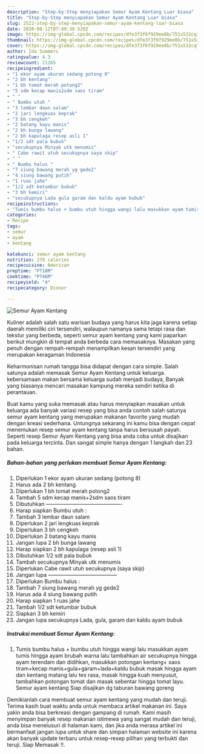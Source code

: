 ```yaml
---
description: "Step-by-Step menyiapakan Semur Ayam Kentang Luar biasa"
title: "Step-by-Step menyiapakan Semur Ayam Kentang Luar biasa"
slug: 2522-step-by-step-menyiapakan-semur-ayam-kentang-luar-biasa
date: 2020-08-12T07:49:39.520Z
image: https://img-global.cpcdn.com/recipes/dfe3f3f6f929ee8b/751x532cq70/semur-ayam-kentang-foto-resep-utama.jpg
thumbnail: https://img-global.cpcdn.com/recipes/dfe3f3f6f929ee8b/751x532cq70/semur-ayam-kentang-foto-resep-utama.jpg
cover: https://img-global.cpcdn.com/recipes/dfe3f3f6f929ee8b/751x532cq70/semur-ayam-kentang-foto-resep-utama.jpg
author: Ida Summers
ratingvalue: 4.3
reviewcount: 21265
recipeingredient:
- "1 ekor ayam ukuran sedang potong 8"
- "2 bh kentang"
- "1 bh tomat merah potong2"
- "5 sdm kecap manis2sdm saos tiram"
- " "
- " Bumbu utuh "
- "3 lembar daun salam"
- "2 jari lengkuas keprak"
- "3 bh cengkeh"
- "2 batang kayu manis"
- "2 bh bunga lawang"
- "2 bh kapulaga resep asli 1"
- "1/2 sdt pala bubuk"
- "secukupnya Minyak utk menumis"
- " Cabe rawit utuh secukupnya saya skip"
- " "
- " Bumbu halus "
- "7 siung bawang merah yg gede2"
- "4 siung bawang putih"
- "1 ruas jahe"
- "1/2 sdt ketumbar bubuk"
- "3 bh kemiri"
- "secukupnya Lada gula garam dan kaldu ayam bubuk"
recipeinstructions:
- "Tumis bumbu halus + bumbu utuh hingga wangi lalu masukkan ayam tumis hingga ayam brubah warna lalu tambahkan air secukupnya hingga ayam terendam dan didihkan, masukkan potongan kentang+ saos tiram+kecap manis+gula+garam+lada+kaldu bubuk masak hingga ayam dan kentang matang lalu tes rasa, masak hingga kuah menyusut, tambahkan potongan tomat dan masak sebentar hingga tomat layu. Semur ayam kentang Siap disajikan dg taburan bawang goreng"
categories:
- Recipe
tags:
- semur
- ayam
- kentang

katakunci: semur ayam kentang 
nutrition: 279 calories
recipecuisine: American
preptime: "PT18M"
cooktime: "PT46M"
recipeyield: "4"
recipecategory: Dinner

---
```



![Semur Ayam Kentang](https://img-global.cpcdn.com/recipes/dfe3f3f6f929ee8b/751x532cq70/semur-ayam-kentang-foto-resep-utama.jpg)

Kuliner adalah salah satu warisan budaya yang harus kita jaga karena setiap daerah memiliki ciri tersendiri, walaupun namanya sama tetapi rasa dan tekstur yang berbeda, seperti semur ayam kentang yang kami paparkan berikut mungkin di tempat anda berbeda cara memasaknya. Masakan yang penuh dengan rempah-rempah menampilkan kesan tersendiri yang merupakan keragaman Indonesia



Keharmonisan rumah tangga bisa didapat dengan cara simple. Salah satunya adalah memasak Semur Ayam Kentang untuk keluarga. kebersamaan makan bersama keluarga sudah menjadi budaya, Banyak yang biasanya mencari masakan kampung mereka sendiri ketika di perantauan.

Buat kamu yang suka memasak atau harus menyiapkan masakan untuk keluarga ada banyak variasi resep yang bisa anda contoh salah satunya semur ayam kentang yang merupakan makanan favorite yang mudah dengan kreasi sederhana. Untungnya sekarang ini kamu bisa dengan cepat menemukan resep semur ayam kentang tanpa harus bersusah payah.
Seperti resep Semur Ayam Kentang yang bisa anda coba untuk disajikan pada keluarga tercinta. Dan sangat simple hanya dengan 1 langkah dan 23 bahan.


<!--inarticleads1-->

##### Bahan-bahan yang perlukan membuat Semur Ayam Kentang:

1. Diperlukan 1 ekor ayam ukuran sedang (potong 8)
1. Harus ada 2 bh kentang
1. Diperlukan 1 bh tomat merah potong2
1. Tambah 5 sdm kecap manis+2sdm saos tiram
1. Dibutuhkan  ——————————————-
1. Harap siapkan  Bumbu utuh :
1. Tambah 3 lembar daun salam
1. Diperlukan 2 jari lengkuas keprak
1. Diperlukan 3 bh cengkeh
1. Diperlukan 2 batang kayu manis
1. Jangan lupa 2 bh bunga lawang
1. Harap siapkan 2 bh kapulaga (resep asli 1)
1. Dibutuhkan 1/2 sdt pala bubuk
1. Tambah secukupnya Minyak utk menumis
1. Diperlukan  Cabe rawit utuh secukupnya (saya skip)
1. Jangan lupa  —————————————
1. Diperlukan  Bumbu halus :
1. Tambah 7 siung bawang merah yg gede2
1. Harus ada 4 siung bawang putih
1. Harap siapkan 1 ruas jahe
1. Tambah 1/2 sdt ketumbar bubuk
1. Siapkan 3 bh kemiri
1. Jangan lupa secukupnya Lada, gula, garam dan kaldu ayam bubuk




<!--inarticleads2-->

##### Instruksi membuat  Semur Ayam Kentang:

1. Tumis bumbu halus + bumbu utuh hingga wangi lalu masukkan ayam tumis hingga ayam brubah warna lalu tambahkan air secukupnya hingga ayam terendam dan didihkan, masukkan potongan kentang+ saos tiram+kecap manis+gula+garam+lada+kaldu bubuk masak hingga ayam dan kentang matang lalu tes rasa, masak hingga kuah menyusut, tambahkan potongan tomat dan masak sebentar hingga tomat layu. Semur ayam kentang Siap disajikan dg taburan bawang goreng




Demikianlah cara membuat semur ayam kentang yang mudah dan teruji. Terima kasih buat waktu anda untuk membaca artikel makanan ini. Saya yakin anda bisa berkreasi dengan gampang di rumah. Kami masih menyimpan banyak resep makanan istimewa yang sangat mudah dan teruji, anda bisa menelusuri di halaman kami, dan jika anda merasa artikel ini bermanfaat jangan lupa untuk share dan simpan halaman website ini karena akan banyak update terbaru untuk resep-resep pilihan yang terbukti dan teruji. Siap Memasak !!. 
